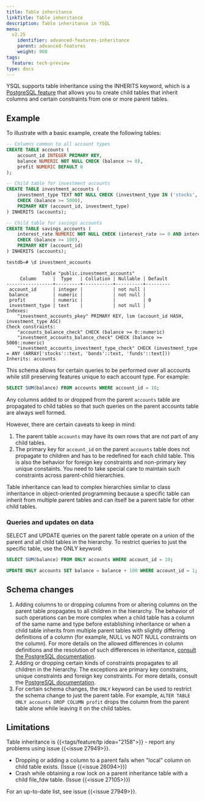 ```yaml
---
title: Table inheritance
linkTitle: Table inheritance
description: Table inheritance in YSQL
menu:
  v2.25
    identifier: advanced-features-inheritance
    parent: advanced-features
    weight: 900
tags:
  feature: tech-preview
type: docs
---
```


YSQL supports table inheritance using the INHERITS keyword, which is a [PostgreSQL feature](https://www.postgresql.org/docs/current/ddl-inherit.html) that allows you to create child tables that inherit columns and certain constraints from one or more parent tables.

## Example

To illustrate with a basic example, create the following tables:

```sql
-- Columns common to all account types
CREATE TABLE accounts (
    account_id INTEGER PRIMARY KEY,
    balance NUMERIC NOT NULL CHECK (balance >= 0),
    profit NUMERIC DEFAULT 0
);

-- Child table for investment accounts
CREATE TABLE investment_accounts (
    investment_type TEXT NOT NULL CHECK (investment_type IN ('stocks', 'bonds', 'funds')),
    CHECK (balance >= 5000),
    PRIMARY KEY (account_id, investment_type) 
) INHERITS (accounts);

-- Child table for savings accounts
CREATE TABLE savings_accounts (
    interest_rate NUMERIC NOT NULL CHECK (interest_rate >= 0 AND interest_rate <= 0.1),
    CHECK (balance >= 100),
    PRIMARY KEY (account_id) 
) INHERITS (accounts);
```

```sql
testdb=# \d investment_accounts
```

```output
             Table "public.investment_accounts"
     Column      |  Type   | Collation | Nullable | Default
-----------------+---------+-----------+----------+---------
 account_id      | integer |           | not null |
 balance         | numeric |           | not null |
 profit          | numeric |           |          | 0
 investment_type | text    |           | not null |
Indexes:
    "investment_accounts_pkey" PRIMARY KEY, lsm (account_id HASH, investment_type ASC)
Check constraints:
    "accounts_balance_check" CHECK (balance >= 0::numeric)
    "investment_accounts_balance_check" CHECK (balance >= 5000::numeric)
    "investment_accounts_investment_type_check" CHECK (investment_type = ANY (ARRAY['stocks'::text, 'bonds'::text, 'funds'::text]))
Inherits: accounts
```

This schema allows for certain queries to be performed over all accounts while still preserving features unique to each account type. For example:

```sql
SELECT SUM(balance) FROM accounts WHERE account_id = 10;
```

Any columns added to or dropped from the parent `accounts` table are propagated to child tables so that such queries on the parent accounts table are always well formed.

However, there are certain caveats to keep in mind:

1. The parent table `accounts` may have its own rows that are not part of any child tables.
1. The primary key for `account_id` on the parent `accounts` table does not propagate to children and has to be redefined for each child table. This is also the behavior for foreign key constraints and non-primary key unique constaints. You need to take special care to maintain such constraints across parent-child hierarchies.

Table inheritance can lead to complex hierarchies similar to class inheritance in object-oriented programming because a specific table can inherit from multiple parent tables and can itself be a parent table for other child tables.

### Queries and updates on data

SELECT and UPDATE queries on the parent table operate on a union of the parent and all child tables in the hierarchy. To restrict queries to just the specific table, use the ONLY keyword:

```sql
SELECT SUM(balance) FROM ONLY accounts WHERE account_id = 10;

UPDATE ONLY accounts SET balance = balance + 100 WHERE account_id = 1;
```

## Schema changes

1. Adding columns to or dropping columns from  or altering columns on the parent table propagates to all children in the hierarchy. The behavior of such operations can be more complex when a child table has a column of the same name and type before establishing inheritance or when a child table inherits from multiple parent tables with slightly differing definitions of a column (for example, NULL vs NOT NULL constraints on the column). For more details on the allowed differences in column definitions and the resolution of such differences in inheritance, [consult the PostgreSQL documentation](https://www.postgresql.org/docs/current/ddl-inherit.html).
2. Adding or dropping certain kinds of constraints propagates to all children in the hierarchy. The exceptions are primary key constrains, unique constraints and foreign key constraints. For more details, consult the [PostgreSQL documentation](https://www.postgresql.org/docs/current/ddl-inherit.html).
3. For certain schema changes, the `ONLY` keyword can be used to restrict the schema change to just the parent table. For example, `ALTER TABLE ONLY accounts DROP COLUMN profit` drops the column from the parent table alone while leaving it on the child tables.

## Limitations

Table inheritance is {{<tags/feature/tp idea="2158">}} - report any problems using issue {{<issue 27949>}}.

- Dropping or adding a column to a parent fails when "local" column on child table exists. (Issue {{<issue 26094>}})
- Crash while obtaining a row lock on a parent inheritance table with a child file_fdw table. (Issue {{<issue 27105>}})

For an up-to-date list, see issue {{<issue 27949>}}.
